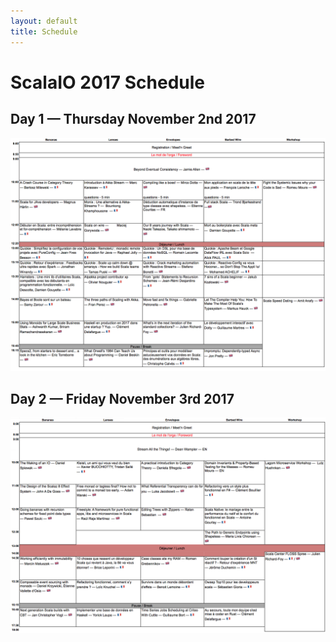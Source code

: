```yaml
---
layout: default
title: Schedule
---
```


# ScalaIO 2017 Schedule

## Day 1 — Thursday November 2nd 2017

![Schedule day one](assets/images/schedule/ScalaIO_2017_Day1.png)

## Day 2 — Friday November 3rd 2017

![Schedule day two](assets/images/schedule/ScalaIO_2017_Day2.png)
